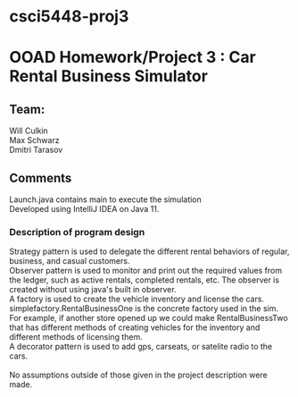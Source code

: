 # csci5448-proj3

# OOAD Homework/Project 3 : Car Rental Business Simulator
## Team:
Will Culkin<br/>
Max Schwarz<br/>
Dmitri Tarasov<br/>

## Comments
Launch.java contains main to execute the simulation <br/>
Developed using IntelliJ IDEA on Java 11.<br/>
### Description of program design
Strategy pattern is used to delegate the different rental behaviors of regular, business, and casual customers.<br/>
Observer pattern is used to monitor and print out the required values from the ledger, such as active rentals, completed rentals, etc. The observer is created without using java's built in observer.<br/>
A factory is used to create the vehicle inventory and license the cars. simplefactory.RentalBusinessOne is the concrete factory used in the sim. For example, if another store opened up we could make RentalBusinessTwo that has different methods of creating vehicles for the inventory and different methods of licensing them.<br/>
A decorator pattern is used to add gps, carseats, or satelite radio to the cars.<br/>
<br/>
No assumptions outside of those given in the project description were made.


